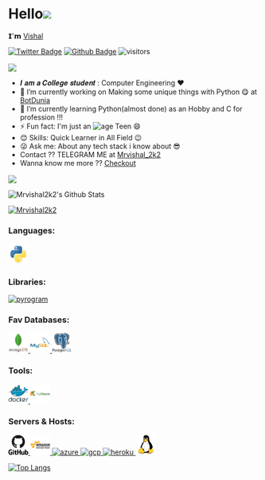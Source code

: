 # Hello<img src="https://media.giphy.com/media/12oufCB0MyZ1Go/giphy.gif" width="50">

𝗜'𝗺 [Vishal](https://github.com/Mrvishal2k2)

[![Twitter Badge](https://img.shields.io/badge/-Twitter-1da1f2?style=flat-square&labelColor=1da1f2&logo=twitter&logoColor=white&link=https://www.twitter.com/_weltonfelix/)](https://twitter.com/MrVishal_2k2/)
[![Github Badge](https://img.shields.io/badge/-Github-232323?style=flat-square&logo=Github&logoColor=white&link=https://github.com/Mrvishal2k2)](https://github.com/Mrvishal2k2)
![visitors](https://visitor-badge.laobi.icu/badge?page_id=Mrvishal2k2)


<img align="center" src="./assets/about.png?raw=true"/>

- 𝑰 𝒂𝒎 𝒂 𝑪𝒐𝒍𝒍𝒆𝒈𝒆 𝒔𝒕𝒖𝒅𝒆𝒏𝒕 : Computer Engineering ❤
- 🔭 I’m currently working on Making some unique things with Python 😋 at [BotDunia](https://t.me/BotDunia)
- 🌱 I’m currently learning Python(almost done) as an Hobby and C for profession !!!
- ⚡ Fun fact: I'm just an ![age](https://img.shields.io/badge/age-18-blue) Teen 😄
- 😊 Skills: Quick Learner in All Field 😉
- 😜 Ask me: About any tech stack i know about 😎
- Contact ?? TELEGRAM ME at [Mrvishal_2k2](https://t.me/Mrvishal_2k2)
- Wanna know me more ?? [Checkout](https://t.me/AboutMrVishaL)

<img align="center" src="./assets/git.png?raw=true"/>

![Mrvishal2k2's Github Stats](https://github-readme-stats.vercel.app/api?username=Mrvishal2k2&bg_color=30,e96443,904e95&title_color=fff&text_color=fff)

<p align="left"> <a href="https://github.com/Mrvishal2k2"><img src="https://github-profile-trophy.vercel.app/?username=Mrvishal2k2" alt="Mrvishal2k2" /></a> </p>

<h3 align="left">Languages:</h3>
<p align="left"> <a href="https://www.python.org" target="_blank"> <img src="https://raw.githubusercontent.com/devicons/devicon/master/icons/python/python-original.svg" alt="python" width="40" height="40"/> </a> </p>

<h3 align="left">Libraries:</h3>
<p align="left"> <a href="https://github.com/pyrogram/pyrogram" target="_blank"> <img src="https://raw.githubusercontent.com/pyrogram/logos/fe16a72cae833fcabf1f79ca0b33cee6af2f3bc3/logos/pyrogram.svg" alt="pyrogram" width="40" height="40"/> </a> </p>

<h3 align="left">Fav Databases:</h3>
<p align="left"> <a href="https://www.mongodb.com/" target="_blank"> <img src="https://raw.githubusercontent.com/devicons/devicon/master/icons/mongodb/mongodb-original-wordmark.svg" alt="mongodb" width="40" height="40"/> </a> <a href="https://www.mysql.com/" target="_blank"> <img src="https://raw.githubusercontent.com/devicons/devicon/master/icons/mysql/mysql-original-wordmark.svg" alt="mysql" width="40" height="40"/> </a> <a href="https://www.postgresql.org" target="_blank"> <img src="https://raw.githubusercontent.com/devicons/devicon/master/icons/postgresql/postgresql-original-wordmark.svg" alt="postgresql" width="40" height="40"/> </a> </p>

<h3 align="left">Tools:</h3>
<p align="left"> <a href="https://www.docker.com/" target="_blank"> <img src="https://raw.githubusercontent.com/devicons/devicon/master/icons/docker/docker-original-wordmark.svg" alt="docker" width="40" height="40"/> </a> <a href="https://www.jetbrains.com/pycharm/" target="_blank"> <img src="https://github.com/devicons/devicon/raw/master/icons/pycharm/pycharm-original-wordmark.svg" alt="pycharm" width="40" height="40"/> </a> </p>

<h3 align="left">Servers & Hosts:</h3>
<p align="left"> <a href="https://github.com/" target="_blank"> <img src="https://github.com/devicons/devicon/raw/master/icons/github/github-original-wordmark.svg" alt="github" width="40" height="40"/> </a> <a href="https://aws.amazon.com" target="_blank"> <img src="https://raw.githubusercontent.com/devicons/devicon/master/icons/amazonwebservices/amazonwebservices-original-wordmark.svg" alt="aws" width="40" height="40"/> </a> <a href="https://azure.microsoft.com/en-in/" target="_blank"> <img src="https://www.vectorlogo.zone/logos/microsoft_azure/microsoft_azure-icon.svg" alt="azure" width="40" height="40"/> </a> <a href="https://cloud.google.com" target="_blank"> <img src="https://www.vectorlogo.zone/logos/google_cloud/google_cloud-icon.svg" alt="gcp" width="40" height="40"/> </a> <a href="https://heroku.com" target="_blank"> <img src="https://www.vectorlogo.zone/logos/heroku/heroku-icon.svg" alt="heroku" width="40" height="40"/> </a> <a href="https://www.linux.org/" target="_blank"> <img src="https://raw.githubusercontent.com/devicons/devicon/master/icons/linux/linux-original.svg" alt="linux" width="40" height="40"/> </a> </p>


[![Top Langs](https://github-readme-stats.vercel.app/api/top-langs/?username=Mrvishal2k2)](https://github.com/Mrvishal2k2)

